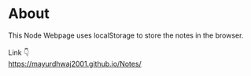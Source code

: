 # About
This Node Webpage uses localStorage to store the notes in the browser.
<br/>
<br/>
Link 👇 <br/>
https://mayurdhwaj2001.github.io/Notes/
